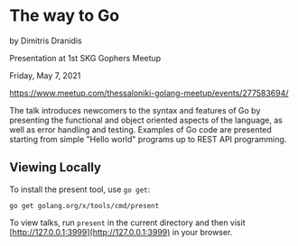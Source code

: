 # The way to Go

by Dimitris Dranidis

Presentation at 1st SKG Gophers Meetup

Friday, May 7, 2021

https://www.meetup.com/thessaloniki-golang-meetup/events/277583694/

The talk introduces newcomers to the syntax and features of Go by presenting the functional and object oriented aspects of the language, as well as error handling and testing.
Examples of Go code are presented starting from simple "Hello world" programs up to REST API programming.

## Viewing Locally

To install the present tool, use `go get`:

```
go get golang.org/x/tools/cmd/present
```

To view talks, run `present` in the current directory and then
visit [http://127.0.0.1:3999](http://127.0.0.1:3999) in your browser.
